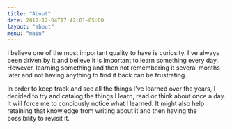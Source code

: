 ```yaml
---
title: "About"
date: 2017-12-04T17:42:01-05:00
layout: "about"
menu: "main"
---
```


I believe one of the most important quality to have is curiosity. I've always been driven by it and believe it is important to learn something every day. However, learning something and then not remembering it several months later and not having anything to find it back can be frustrating.

In order to keep track and see all the things I've learned over the years, I decided to try and catalog the things I learn, read or think about once a day. It will force me to conciously notice what I learned. It might also help retaining that knowledge from writing about it and then having the possibility to revisit it.
